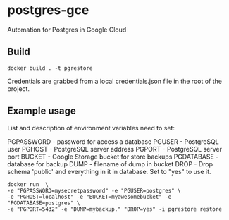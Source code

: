 # postgres-gce
Automation for Postgres in Google Cloud

## Build

```
docker build . -t pgrestore
```

Credentials are grabbed from a local credentials.json file in the root of the
project.

## Example usage

List and description of environment variables need to set:

PGPASSWORD - password for access a database
PGUSER - PostgreSQL user
PGHOST - PostgreSQL server address
PGPORT - PostgreSQL server port
BUCKET - Google Storage bucket for store backups
PGDATABASE - database for backup
DUMP - filename of dump in bucket
DROP - Drop schema 'public' and everything in it in database. Set to "yes" to
use it.

```
docker run  \
-e "PGPASSWORD=mysecretpassword" -e "PGUSER=postgres" \
-e "PGHOST=localhost" -e "BUCKET=myawesomebucket" -e "PGDATABASE=postgres" \
-e "PGPORT=5432" -e "DUMP=mybackup." "DROP=yes" -i pgrestore restore
```
